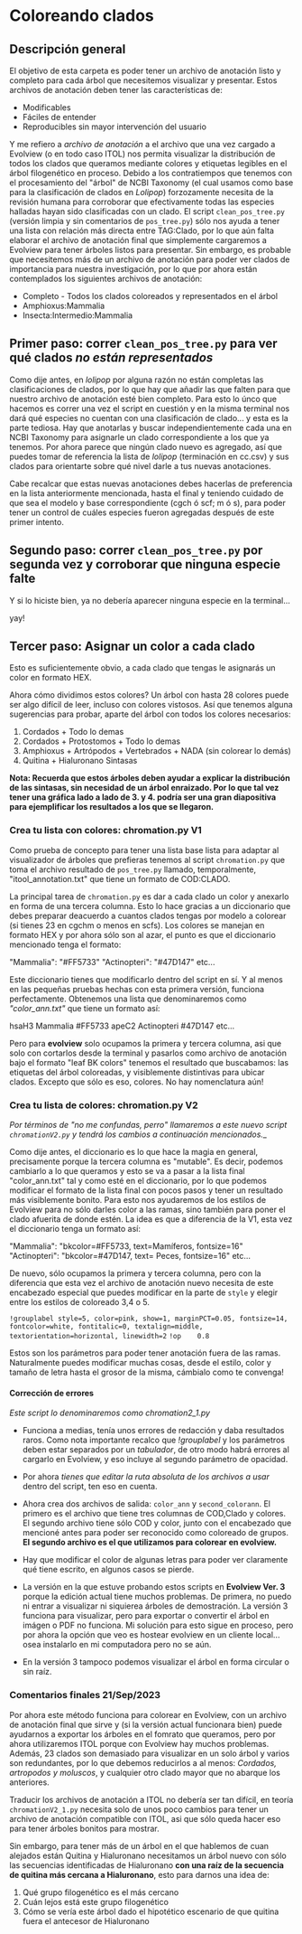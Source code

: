 # Coloreando clados

## Descripción general

El objetivo de esta carpeta es poder tener un archivo de anotación listo y completo para cada árbol que necesitemos visualizar y presentar. Estos archivos de anotación deben tener las características de:

- Modificables
- Fáciles de entender 
- Reproducibles sin mayor intervención del usuario

Y me refiero a *archivo de anotación* a el archivo que una vez cargado a Evolview (o en todo caso ITOL) nos permita visualizar la distribución de todos los clados que queramos mediante colores y etiquetas legibles en el árbol filogenético en proceso. Debido a los contratiempos que tenemos con el procesamiento del "árbol" de NCBI Taxonomy (el cual usamos como base para la clasificación de clados en _Lolipop_) forzozamente necesita de la revisión humana para corroborar que efectivamente todas las especies halladas hayan sido clasificadas con un clado. El script `clean_pos_tree.py` (versión limpia y sin comentarios de `pos_tree.py`) sólo nos ayuda a tener una lista con relación más directa entre TAG:Clado, por lo que aún falta elaborar el archivo de anotación final que simplemente cargaremos a Evolview para tener árboles listos para presentar. Sin embargo, es probable que necesitemos más de un archivo de anotación para poder ver clados de importancia para nuestra investigación, por lo que por ahora están contemplados los siguientes archivos de anotación:

- Completo - Todos los clados coloreados y representados en el árbol
- Amphioxus:Mammalia
- Insecta:Intermedio:Mammalia

## Primer paso: correr `clean_pos_tree.py` para ver qué clados *no están representados*

Como dije antes, en _lolipop_ por alguna razón no están completas las clasificaciones de clados, por lo que hay que añadir las que falten para que nuestro archivo de anotación esté bien completo. Para esto lo únco que hacemos es correr una vez el script en cuestión y en la misma terminal nos dará qué especies no cuentan con una clasificación de clado... y esta es la parte tediosa. Hay que anotarlas y buscar independientemente cada una en NCBI Taxonomy para asignarle un clado correspondiente a los que ya tenemos. Por ahora parece que ningún clado nuevo es agregado, así que puedes tomar de referencia la lista de _lolipop_ (terminación en cc.csv) y sus clados para orientarte sobre qué nivel darle a tus nuevas anotaciones.

Cabe recalcar que estas nuevas anotaciones debes hacerlas de preferencia en la lista anteriormente mencionada, hasta el final y teniendo cuidado de que sea el modelo y base correspondiente (cgch ó scf; m ó s), para poder tener un control de cuáles especies fueron agregadas después de este primer intento.

## Segundo paso: correr `clean_pos_tree.py` por segunda vez y corroborar que ninguna especie falte

Y si lo hiciste bien, ya no debería aparecer ninguna especie en la terminal...

yay!

## Tercer paso: Asignar un color a cada clado

Esto es suficientemente obvio, a cada clado que tengas le asignarás un color en formato HEX.

Ahora cómo dividimos estos colores? Un árbol con hasta 28 colores puede ser algo difícil de leer, incluso con colores vistosos. Así que tenemos alguna sugerencias para probar, aparte del árbol con todos los colores necesarios:

1. Cordados + Todo lo demas
2. Cordados + Protostomos + Todo lo demas
3. Amphioxus + Artrópodos + Vertebrados + NADA (sin colorear lo demás)
4. Quitina + Hialuronano Sintasas

**Nota: Recuerda que estos árboles deben ayudar a explicar la distribución de las sintasas, sin necesidad de un árbol enraizado. Por lo que tal vez tener una gráfica lado a lado de 3. y 4. podría ser una gran diapositiva para ejemplificar los resultados a los que se llegaron.**

### Crea tu lista con colores: chromation.py V1

Como prueba de concepto para tener una lista base lista para adaptar al visualizador de árboles que prefieras tenemos al script `chromation.py` que toma el archivo resultado de `pos_tree.py` llamado, temporalmente, "itool_annotation.txt" que tiene un formato de COD:CLADO.

La principal tarea de `chromation.py` es dar a cada clado un color y anexarlo en forma de una tercera columna. Esto lo hace gracias a un diccionario que debes preparar deacuerdo a cuantos clados tengas por modelo a colorear (si tienes 23 en cgchm o menos en scfs). Los colores se manejan en formato HEX y por ahora sólo son al azar, el punto es que el diccionario mencionado tenga el formato:

"Mammalia": "#FF5733"
"Actinopteri": "#47D147"
    etc...
    
Este diccionario tienes que modificarlo dentro del script en sí. Y al menos en las pequeñas pruebas hechas con esta primera versión, funciona perfectamente. Obtenemos una lista que denominaremos como *"color_ann.txt"* que tiene un formato así:

hsaH3   Mammalia    #FF5733 
apeC2   Actinopteri    #47D147
    etc...
 
 Pero para **evolview** solo ocupamos la primera y tercera columna, asi que solo con cortarlos desde la terminal y pasarlos como archivo de anotación bajo el formato "leaf BK colors" tenemos el resultado que buscabamos: las etiquetas del árbol coloreadas, y visiblemente distintivas para ubicar clados. Excepto que sólo es eso, colores. No hay nomenclatura aún!
 
### Crea tu lista de colores: chromation.py V2
 
_Por términos de "no me confundas, perro" llamaremos a este nuevo script `chromationV2.py` y tendrá los cambios a continuación mencionados.__
 
Como dije antes, el diccionario es lo que hace la magia en general, precisamente porque la tercera columna es "mutable". Es decir, podemos cambiarlo a lo que queramos y esto se va a pasar a la lista final "color_ann.txt" tal y como esté en el diccionario, por lo que podemos modificar el formato de la lista final con pocos pasos y tener un resultado más visiblemente bonito. Para esto nos ayudaremos de los estilos de Evolview para no sólo darles color a las ramas, sino también para poner el clado afuerita de donde estén. La idea es que a diferencia de la V1, esta vez el diccionario tenga un formato así:
 
"Mammalia": "bkcolor=#FF5733, text=Mamíferos, fontsize=16"
"Actinopteri": "bkcolor=#47D147, text= Peces, fontsize=16"
    etc...
 
De nuevo, sólo ocupamos la primera y tercera columna, pero con la diferencia que esta vez el archivo de anotación nuevo necesita de este encabezado especial que puedes modificar en la parte de `style` y elegir entre los estilos de coloreado 3,4 o 5.
 
`!grouplabel style=5, color=pink, show=1, marginPCT=0.05, fontsize=14, fontcolor=white, fontitalic=0, textalign=middle, textorientation=horizontal, linewidth=2`
`!op	0.8`

Estos son los parámetros para poder tener anotación fuera de las ramas. Naturalmente puedes modificar muchas cosas, desde el estilo, color y tamaño de letra hasta el grosor de la misma, cámbialo como te convenga!

#### Corrección de errores

_Este script lo denominaremos como chromation2_1.py_

- Funciona a medias, tenía unos errores de redacción y daba resultados raros. Como nota importante recalco que _!grouplabel_ y los parámetros deben estar separados por un *tabulador*, de otro modo habrá errores al cargarlo en Evolview, y eso incluye al segundo parámetro de opacidad. 

- Por ahora *tienes que editar la ruta absoluta de los archivos a usar* dentro del script, ten eso en cuenta.

- Ahora crea dos archivos de salida: `color_ann` y `second_colorann`. El primero es el archivo que tiene tres columnas de COD,Clado y colores. El segundo archivo tiene sólo COD y color, junto con el encabezado que mencioné antes para poder ser reconocido como coloreado de grupos. **El segundo archivo es el que utilizamos para colorear en evolview.**

- Hay que modificar el color de algunas letras para poder ver claramente qué tiene escrito, en algunos casos se pierde.

- La versión en la que estuve probando estos scripts en **Evolview Ver. 3** porque la edición actual tiene muchos problemas. De primera, no puedo ni entrar a visualizar ni siquierea árboles de demostración. La versión 3 funciona para visualizar, pero para exportar o convertir el árbol en imágen o PDF no funciona. Mi solución para esto sigue en proceso, pero por ahora la opción que veo es hostear evolview en un cliente local... osea instalarlo en mi computadora pero no se aún.

- En la versión 3 tampoco podemos visualizar el árbol en forma circular o sin raíz.

### Comentarios finales 21/Sep/2023

Por ahora este método funciona para colorear en Evolview, con un archivo de anotación final que sirve y (si la versión actual funcionara bien) puede ayudarnos a exportar los árboles en el fomrato que queramos, pero por ahora utilizaremos ITOL porque con Evolview hay muchos problemas. Además, 23 clados son demasiado para visualizar en un solo árbol y varios son redundantes, por lo que debemos reducirlos a al menos: *Cordados, artropodos y moluscos*, y cualquier otro clado mayor que no abarque los anteriores.

Traducir los archivos de anotación a ITOL no debería ser tan difícil, en teoría `chromationV2_1.py` necesita solo de unos poco cambios para tener un archivo de anotación compatible con ITOL, asi que sólo queda hacer eso para tener árboles bonitos para mostrar.

Sin embargo, para tener más de un árbol en el que hablemos de cuan alejados están Quitina y Hialuronano necesitamos un árbol nuevo con sólo las secuencias identificadas de Hialuronano **con una raíz de la secuencia de quitina más cercana a Hialuronano**, esto para darnos una idea de:

1. Qué grupo filogenético es el más cercano
2. Cuán lejos está este grupo filogenético
3. Cómo se vería este árbol dado el hipotético escenario de que quitina fuera el antecesor de Hialuronano
